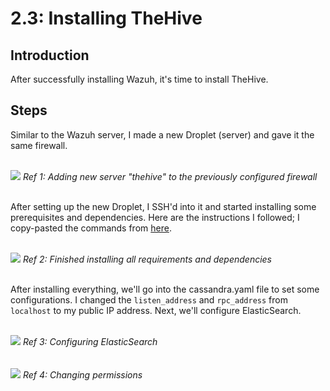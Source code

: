 # 2.3: Installing TheHive
## Introduction
After successfully installing Wazuh, it's time to install TheHive.

## Steps
Similar to the Wazuh server, I made a new Droplet (server) and gave it the same firewall.

<br>
<img src="https://i.imgur.com/ulita8U.png">
<i>Ref 1: Adding new server "thehive" to the previously configured firewall</i>
<br><br>

After setting up the new Droplet, I SSH'd into it and started installing some prerequisites and dependencies. Here are the instructions I followed; I copy-pasted the commands from [here](https://github.com/MyDFIR/SOC-Automation-Project/blob/main/TheHive-Install-Instructions).

<br>
<img src="https://i.imgur.com/NtWFZu2.png">
<i>Ref 2: Finished installing all requirements and dependencies</i>
<br><br>

After installing everything, we'll go into the cassandra.yaml file to set some configurations. I changed the `listen_address` and `rpc_address` from `localhost` to my public IP address. Next, we'll configure ElasticSearch.

<br>
<img src="https://i.imgur.com/rC9R31y.png">
<i>Ref 3: Configuring ElasticSearch</i>
<br><br>

<br>
<img src="https://i.imgur.com/nrN8EnB.png">
<i>Ref 4: Changing permissions</i>
<br><br>


